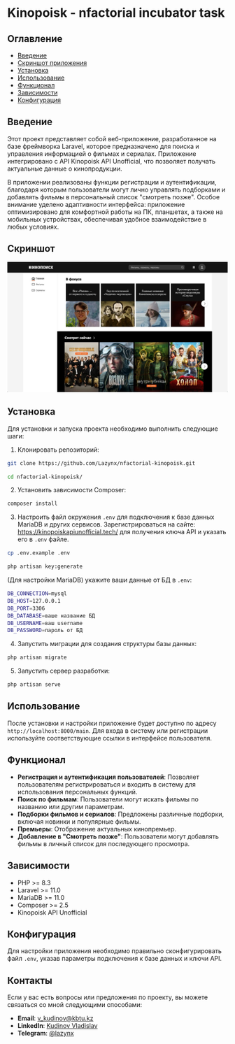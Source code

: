# Kinopoisk - nfactorial incubator task

## Оглавление

- [Введение](#введение)
- [Скриншот приложения](#скриншот)
- [Установка](#установка)
- [Использование](#использование)
- [Функционал](#функционал)
- [Зависимости](#зависимости)
- [Конфигурация](#конфигурация)

## Введение

Этот проект представляет собой веб-приложение, разработанное на базе фреймворка Laravel, которое предназначено для поиска и управления информацией о фильмах и сериалах. Приложение интегрировано с API Kinopoisk API Unofficial, что позволяет получать актуальные данные о кинопродукции.

В приложении реализованы функции регистрации и аутентификации, благодаря которым пользователи могут лично управлять подборками и добавлять фильмы в персональный список "смотреть позже". Особое внимание уделено адаптивности интерфейса: приложение оптимизировано для комфортной работы на ПК, планшетах, а также на мобильных устройствах, обеспечивая удобное взаимодействие в любых условиях.

## Скриншот

![Кинопоиск](./screenshot.jpeg)

## Установка

Для установки и запуска проекта необходимо выполнить следующие шаги:

1. Клонировать репозиторий:

```sh
git clone https://github.com/Lazynx/nfactorial-kinopoisk.git
```

```sh
cd nfactorial-kinopoisk/
```

2. Установить зависимости Composer:

```sh
composer install
```

3. Настроить файл окружения `.env` для подключения к базе данных MariaDB и других сервисов. Зарегистрироваться на сайте: https://kinopoiskapiunofficial.tech/ для получения ключа API и указать его в `.env` файле.

```sh
cp .env.example .env
```

```sh
php artisan key:generate
```

(Для настройки MariaDB) укажите ваши данные от БД в `.env`:

```sh
DB_CONNECTION=mysql
DB_HOST=127.0.0.1
DB_PORT=3306
DB_DATABASE=ваше название БД
DB_USERNAME=ваш username
DB_PASSWORD=пароль от БД
```

4. Запустить миграции для создания структуры базы данных:

```sh
php artisan migrate
```

5. Запустить сервер разработки:

```sh
php artisan serve
```

## Использование

После установки и настройки приложение будет доступно по адресу `http://localhost:8000/main`. Для входа в систему или регистрации используйте соответствующие ссылки в интерфейсе пользователя.

## Функционал

- **Регистрация и аутентификация пользователей**: Позволяет пользователям регистрироваться и входить в систему для использования персональных функций.
- **Поиск по фильмам**: Пользователи могут искать фильмы по названию или другим параметрам.
- **Подборки фильмов и сериалов**: Предложены различные подборки, включая новинки и популярные фильмы.
- **Премьеры**: Отображение актуальных кинопремьер.
- **Добавление в "Смотреть позже"**: Пользователи могут добавлять фильмы в личный список для последующего просмотра.

## Зависимости

- PHP >= 8.3
- Laravel >= 11.0
- MariaDB >= 11.0
- Composer >= 2.5
- Kinopoisk API Unofficial

## Конфигурация

Для настройки приложения необходимо правильно сконфигурировать файл `.env`, указав параметры подключения к базе данных и ключи API.

## Контакты

Если у вас есть вопросы или предложения по проекту, вы можете связаться со мной следующими способами:

- **Email**: [v_kudinov@kbtu.kz](mailto:v_kudinov@kbtu.kz)
- **LinkedIn**: [Kudinov Vladislav](https://www.linkedin.com/in/lazynx/)
- **Telegram**: [@lazynx](https://t.me/lazynx)
